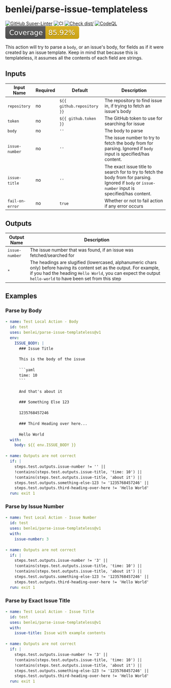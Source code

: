 # benlei/parse-issue-templateless

[![GitHub Super-Linter](https://github.com/benlei/parse-issue-templateless/actions/workflows/linter.yml/badge.svg)](https://github.com/super-linter/super-linter)
![CI](https://github.com/benlei/parse-issue-templateless/actions/workflows/ci.yml/badge.svg)
[![Check dist/](https://github.com/benlei/parse-issue-templateless/actions/workflows/check-dist.yml/badge.svg)](https://github.com/benlei/parse-issue-templateless/actions/workflows/check-dist.yml)
[![CodeQL](https://github.com/benlei/parse-issue-templateless/actions/workflows/codeql-analysis.yml/badge.svg)](https://github.com/benlei/parse-issue-templateless/actions/workflows/codeql-analysis.yml)
[![Coverage](./badges/coverage.svg)](./badges/coverage.svg)

This action will try to parse a `body`, or an issue's body, for fields as if it
were created by an issue template. Keep in mind that because this is
templateless, it assumes all the contents of each field are strings.

## Inputs

<!-- markdownlint-disable MD013 -->

| Input Name      | Required | Default                    | Description                                                                                                                                        |
| --------------- | -------- | -------------------------- | -------------------------------------------------------------------------------------------------------------------------------------------------- |
| `repository`    | no       | `${{ github.repository }}` | The repository to find issue in, if trying to fetch an issue's body                                                                                |
| `token`         | no       | `${{ github.token }}`      | The GitHub token to use for searching for issue                                                                                                    |
| `body`          | no       | `''`                       | The body to parse                                                                                                                                  |
| `issue-number`  | no       | `''`                       | The issue number to try to fetch the body from for parsing. Ignored if `body` input is specified/has content.                                      |
| `issue-title`   | no       | `''`                       | The exact issue title to search for to try to fetch the body from for parsing. Ignored if `body` or `issue-number` input is specified/has content. |
| `fail-on-error` | no       | `true`                     | Whether or not to fail action if any error occurs                                                                                                  |

<!-- markdownlint-enable MD013 -->

## Outputs

<!-- markdownlint-disable MD013 -->

| Output Name    | Description                                                                                                                                                                                                                              |
| -------------- | ---------------------------------------------------------------------------------------------------------------------------------------------------------------------------------------------------------------------------------------- |
| `issue-number` | The issue number that was found, if an issue was fetched/searched for                                                                                                                                                                    |
| `*`            | The headings are slugified (lowercased, alphanumeric chars only) before having its content set as the output. For example, if you had the heading `Hello World`, you can expect the output `hello-world` to have been set from this step |

<!-- markdownlint-enable MD013 -->

## Examples

### Parse by Body

<!-- markdownlint-disable MD013 -->

````yaml
- name: Test Local Action - Body
  id: test
  uses: benlei/parse-issue-templateless@v1
  env:
    ISSUE_BODY: |
      ### Issue Title

      This is the body of the issue

      ```yaml
      time: 10
      ```

      And that's about it

      ### Something Else 123

      1235768457246

      ### Third Heading over here...

      Hello World
  with:
    body: ${{ env.ISSUE_BODY }}

- name: Outputs are not correct
  if: |
    steps.test.outputs.issue-number != '' ||
    !contains(steps.test.outputs.issue-title, 'time: 10') ||
    !contains(steps.test.outputs.issue-title, 'about it') ||
    steps.test.outputs.something-else-123 != '1235768457246' ||
    steps.test.outputs.third-heading-over-here != 'Hello World'
  run: exit 1
````

<!-- markdownlint-enable MD013 -->

### Parse by Issue Number

<!-- markdownlint-disable MD013 -->

```yaml
- name: Test Local Action - Issue Number
  id: test
  uses: benlei/parse-issue-templateless@v1
  with:
    issue-number: 3

- name: Outputs are not correct
  if: |
    steps.test.outputs.issue-number != '3' ||
    !contains(steps.test.outputs.issue-title, 'time: 10') ||
    !contains(steps.test.outputs.issue-title, 'about it') ||
    steps.test.outputs.something-else-123 != '1235768457246' ||
    steps.test.outputs.third-heading-over-here != 'Hello World'
  run: exit 1
```

<!-- markdownlint-enable MD013 -->

### Parse by Exact Issue Title

<!-- markdownlint-disable MD013 -->

```yaml
- name: Test Local Action - Issue Title
  id: test
  uses: benlei/parse-issue-templateless@v1
  with:
    issue-title: Issue with example contents

- name: Outputs are not correct
  if: |
    steps.test.outputs.issue-number != '3' ||
    !contains(steps.test.outputs.issue-title, 'time: 10') ||
    !contains(steps.test.outputs.issue-title, 'about it') ||
    steps.test.outputs.something-else-123 != '1235768457246' ||
    steps.test.outputs.third-heading-over-here != 'Hello World'
  run: exit 1
```

<!-- markdownlint-enable MD013 -->
